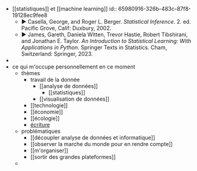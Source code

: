 - [[statistiques]] et [[machine learning]]
  id:: 65980916-326b-483c-87f8-19128ec9fee8
	- ▶️ Casella, George, and Roger L. Berger. *Statistical Inference*. 2. ed. Pacific Grove, Calif: Duxbury, 2002.
	- ▶️ James, Gareth, Daniela Witten, Trevor Hastie, Robert Tibshirani, and Jonathan E. Taylor. *An Introduction to Statistical Learning: With Applications in Python*. Springer Texts in Statistics. Cham, Switzerland: Springer, 2023.
-
- ce qui m'occupe personnellement en ce moment
	- thèmes
		- travail de la donnée
			- [[analyse de données]]
				- [[statistiques]]
			- [[visualisation de données]]
		- [[technologie]]
		- [[économie]]
		- [[écologie]]
		- [écriture]([[écrire]])
	- problématiques
		- [[découpler analyse de données et informatique]]
		- [[observer la marche du monde pour en rendre compte]]
		- [[m'organiser]]
		- [[sortir des grandes plateformes]]
	-
